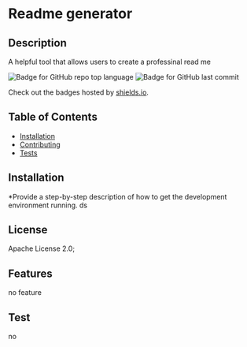 # Readme generator
  ## Description 
  A helpful tool that allows users to create a professinal read me 


  
  ![Badge for GitHub repo top language](https://img.shields.io/github/languages/top/abjj1999/readme-generator?style=flat&logo=appveyor) ![Badge for GitHub last commit](https://img.shields.io/github/last-commit/abjj1999/readme-generator?style=flat&logo=appveyor)
  
  Check out the badges hosted by [shields.io](https://shields.io/).
  ## Table of Contents
  * [Installation](#installation)
  * [Contributing](#contributing)
  * [Tests](#tests)
  ## Installation
  *Provide a step-by-step description of how to get the development environment running.
  ds
  
  ## License
  Apache License 2.0;
  
  ## Features
  no feature
  
  ## Test
  no
  